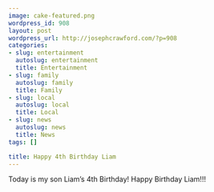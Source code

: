 ```yaml
--- 
image: cake-featured.png
wordpress_id: 908
layout: post
wordpress_url: http://josephcrawford.com/?p=908
categories: 
- slug: entertainment
  autoslug: entertainment
  title: Entertainment
- slug: family
  autoslug: family
  title: Family
- slug: local
  autoslug: local
  title: Local
- slug: news
  autoslug: news
  title: News
tags: []

title: Happy 4th Birthday Liam
---
```

Today is my son Liam’s 4th Birthday! Happy Birthday Liam!!!
